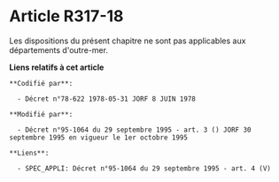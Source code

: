 # Article R317-18

Les dispositions du présent chapitre ne sont pas applicables aux départements d'outre-mer.

**Liens relatifs à cet article**

	**Codifié par**:

	  - Décret n°78-622 1978-05-31 JORF 8 JUIN 1978

	**Modifié par**:

	  - Décret n°95-1064 du 29 septembre 1995 - art. 3 () JORF 30 septembre 1995 en vigueur le 1er octobre 1995

	**Liens**:

	  - SPEC_APPLI: Décret n°95-1064 du 29 septembre 1995 - art. 4 (V)
